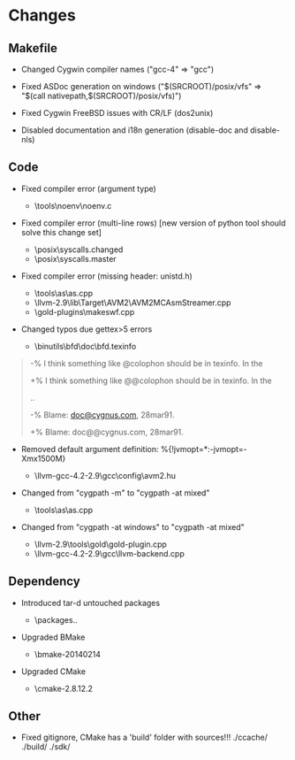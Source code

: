 Changes
=======

## Makefile

* Changed Cygwin compiler names ("gcc-4" => "gcc")

* Fixed ASDoc generation on windows ("$(SRCROOT)/posix/vfs" => "$(call nativepath,$(SRCROOT)/posix/vfs)")

* Fixed Cygwin FreeBSD issues with CR/LF (dos2unix)

* Disabled documentation and i18n generation (disable-doc and disable-nls)
  
## Code

* Fixed compiler error (argument type)
  * \tools\noenv\noenv.c

* Fixed compiler error (multi-line rows) [new version of python tool should solve this change set]
  * \posix\syscalls.changed
  * \posix\syscalls.master
  
* Fixed compiler error (missing header: unistd.h)
  * \tools\as\as.cpp
  * \llvm-2.9\lib\Target\AVM2\AVM2MCAsmStreamer.cpp
  * \gold-plugins\makeswf.cpp
  
* Changed typos due gettex>5 errors
  * \binutils\bfd\doc\bfd.texinfo
 
> -% I think something like @colophon should be in texinfo. In the
> 
> +% I think something like @@colophon should be in texinfo. In the
> 
> ..
> 
> -% Blame: doc@cygnus.com, 28mar91.
> 
> +% Blame: doc@@cygnus.com, 28mar91.
  
* Removed default argument definition: %{!jvmopt=*:-jvmopt=-Xmx1500M}
  * \llvm-gcc-4.2-2.9\gcc\config\avm2.hu
    
* Changed from "cygpath -m" to "cygpath -at mixed"
  * \tools\as\as.cpp
  
* Changed from "cygpath -at windows" to "cygpath -at mixed"
  * \llvm-2.9\tools\gold\gold-plugin.cpp
  * \llvm-gcc-4.2-2.9\gcc\llvm-backend.cpp

## Dependency

* Introduced tar-d untouched packages
  * \packages\..
  
* Upgraded BMake
  * \bmake-20140214
  
* Upgraded CMake
  * \cmake-2.8.12.2
  
## Other

* Fixed gitignore, CMake has a 'build' folder with sources!!!
./ccache/
./build/
./sdk/

